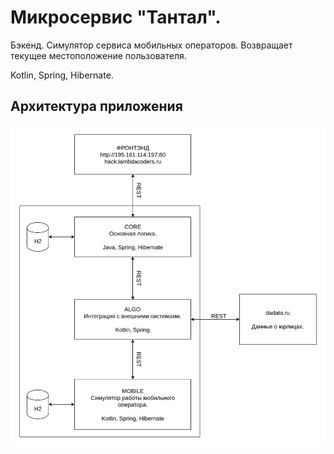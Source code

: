 # Микросервис "Тантал".

Бэкенд. Симулятор сервиса мобильных операторов. Возвращает текущее местоположение пользователя.

Kotlin, Spring, Hibernate.

## Архитектура приложения
![](rosbank.jpg)
